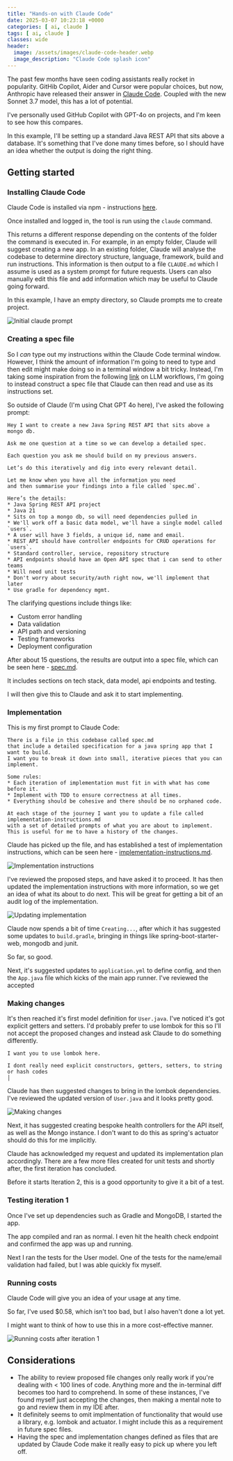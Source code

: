```yaml
---
title: "Hands-on with Claude Code"
date: 2025-03-07 10:23:18 +0000
categories: [ ai, claude ]
tags: [ ai, claude ]
classes: wide
header:
  image: /assets/images/claude-code-header.webp
  image_description: "Claude Code splash icon"
---
```


The past few months have seen coding assistants really rocket in popularity. GitHib Copilot, Aider and Cursor
were popular choices, but now, Anthropic have released their answer
in [Claude Code](https://www.anthropic.com/news/claude-3-7-sonnet). Coupled with the new Sonnet 3.7 model, this has a
lot of potential.

I've personally used GitHub Copilot with GPT-4o on projects, and I'm keen to see how this compares.

In this example, I'll be setting up a standard Java REST API that sits above a database. It's something that I've done
many times before, so I should have an idea whether the output is doing the right thing.

## Getting started

### Installing Claude Code

Claude Code is installed via npm -
instructions [here](https://docs.anthropic.com/en/docs/agents-and-tools/claude-code/overview#install-and-authenticate?utm_source=email&utm_medium=referral).

Once installed and logged in, the tool is run using the `claude` command.

This returns a different response depending on the contents of the folder the command is executed in. For example, in an
empty folder, Claude will suggest creating a new app. In an existing folder, Claude will analyse the codebase to
determine directory structure, language, framework, build and run instructions. This information is then output to a
file `CLAUDE.md` which I assume is used as a system prompt for future requests. Users can also manually edit this file
and add information which may be useful to Claude going forward.

In this example, I have an empty directory, so Claude prompts me to create project.

![Initial claude prompt](/assets/images/hands-on-with-claude-1.png)

### Creating a spec file

So I _can_ type out my instructions within the Claude Code terminal window. However, I think the amount of information
I'm going to need to type and then edit might make doing so in a terminal window a bit tricky. Instead, I'm taking some
inspiration from the
following [link](https://harper.blog/2025/02/16/my-llm-codegen-workflow-atm/) on LLM workflows, I'm going to instead
construct a spec file that Claude can then read and use as its instructions set.

So outside of Claude (I'm using Chat GPT 4o here), I've asked the following prompt:

```
Hey I want to create a new Java Spring REST API that sits above a mongo db.

Ask me one question at a time so we can develop a detailed spec. 

Each question you ask me should build on my previous answers. 

Let’s do this iteratively and dig into every relevant detail. 

Let me know when you have all the information you need 
and then summarise your findings into a file called `spec.md`. 

Here’s the details:
* Java Spring REST API project
* Java 21
* Sits on top a mongo db, so will need dependencies pulled in
* We'll work off a basic data model, we'll have a single model called `users`. 
* A user will have 3 fields, a unique id, name and email.
* REST API should have controller endpoints for CRUD operations for `users`.
* Standard controller, service, repository structure
* API endpoints should have an Open API spec that i can send to other teams
* Will need unit tests
* Don't worry about security/auth right now, we'll implement that later
* Use gradle for dependency mgmt.
```

The clarifying questions include things like:

* Custom error handling
* Data validation
* API path and versioning
* Testing frameworks
* Deployment configuration

After about 15 questions, the results are output into a spec file, which can be
seen here - [spec.md](https://github.com/m24murray/hands-on-with-claude-spring-mongo/blob/main/spec.md).

It includes sections on tech stack, data model, api endpoints and testing.

I will then give this to Claude and ask it to start implementing.

### Implementation

This is my first prompt to Claude Code:

```
There is a file in this codebase called spec.md 
that include a detailed specification for a java spring app that I want to build. 
I want you to break it down into small, iterative pieces that you can implement. 

Some rules:
* Each iteration of implementation must fit in with what has come before it. 
* Implement with TDD to ensure correctness at all times.
* Everything should be cohesive and there should be no orphaned code.

At each stage of the journey I want you to update a file called implementation-instructions.md 
with a set of detailed prompts of what you are about to implement. 
This is useful for me to have a history of the changes.
```

Claude has picked up the file, and has established a test of implementation instructions, which can be seen
here - [implementation-instructions.md](https://github.com/m24murray/hands-on-with-claude-spring-mongo/blob/main/implementation-instructions.md).

![Implementation instructions](/assets/images/hands-on-with-claude-2.png)

I've reviewed the proposed steps, and have asked it to proceed.
It has then updated the implementation instructions with more information, so we get an idea of what its about to do
next.
This will be great for getting a bit of an audit log of the implementation.

![Updating implementation](/assets/images/hands-on-with-claude-3.png)

Claude now spends a bit of time `Creating...`, after which it has suggested some updates to `build.gradle`,
bringing in things like spring-boot-starter-web, mongodb and junit.

So far, so good.

Next, it's suggested updates to `application.yml` to define config, and then the `App.java` file which kicks of the main
app runner. I've reviewed the accepted

### Making changes

It's then reached it's first model definition for `User.java`. I've noticed it's got explicit getters and setters. I'd
probably prefer to use lombok for this so I'll not accept the proposed changes and instead ask Claude to do something
differently.

```
I want you to use lombok here. 

I dont really need explicit constructors, getters, setters, to string or hash codes                                                                                     │
```

Claude has then suggested changes to bring in the lombok dependencies. I've reviewed the updated version of `User.java`
and it looks pretty good.

![Making changes](/assets/images/hands-on-with-claude-5.png)

Next, it has suggested creating bespoke health controllers for the API itself, as well as the Mongo instance. I don't
want to do this as spring's actuator should do this for me implicitly.

Claude has acknowledged my request and updated its implementation plan accordingly. There are a few more files created
for unit tests and shortly after, the first iteration has concluded.

Before it starts Iteration 2, this is a good opportunity to give it a bit of a test.

### Testing iteration 1

Once I've set up dependencies such as Gradle and MongoDB, I started the app.

The app compiled and ran as normal. I even hit the health check endpoint and confirmed the app was up and running.

Next I ran the tests for the User model. One of the tests for the name/email validation had failed, but I was able
quickly fix myself.

### Running costs

Claude Code will give you an idea of your usage at any time.

So far, I've used $0.58, which isn't too bad, but I also haven't done a lot yet.

I might want to think of how to use this in a more cost-effective manner.

![Running costs after iteration 1](/assets/images/hands-on-with-claude-6.png)

## Considerations

* The ability to review proposed file changes only really work if you're dealing with < 100 lines of code.
  Anything more and the in-terminal diff becomes too hard to comprehend. In some of these instances, I've found myself
  just accepting the changes, then making a mental note to go and review them in my IDE after.
* It definitely seems to omit implmentation of functionality that would use a library, e.g. lombok and actuator. I might
  include this as a requirement in future spec files.
* Having the spec and implementation changes defined as files that are updated by Claude Code make it really easy to
  pick up where you left off. 